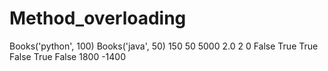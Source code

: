 # Method_overloading
Books('python', 100)
Books('java', 50)
150
50
5000
2.0
2
0
False
True
True
False
True
False
1800
-1400
